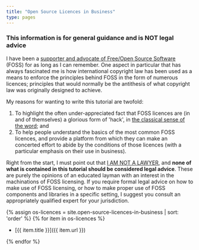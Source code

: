 ```yaml
---
title: "Open Source Licences in Business"
type: pages
---
```

### This information is for general guidance and is NOT legal advice

I have been a [supporter and advocate of Free/Open Source Software](https://www.gnu.org/thankgnus/2013supporters.html) (FOSS) for as long as I can remember. One aspect in particular that has always fascinated me is how international copyright law has been used as a means to enforce the principles behind FOSS in the form of numerous licences; principles that would normally be the antithesis of what copyright law was originally designed to achieve.

My reasons for wanting to write this tutorial are twofold:

1. To highlight the often under-appreciated fact that FOSS licences are (in and of themselves) a glorious form of 'hack', in [the classical sense of the word](https://en.wikipedia.org/wiki/Hack_(programmer_subculture)); and
1. To help people understand the basics of the most common FOSS licences, and provide a platform from which they can make an concerted effort to abide by the conditions of those licences (with a particular emphasis on their use in business).

Right from the start, I must point out that [I AM NOT A LAWYER](https://en.wikipedia.org/wiki/IANAL), and **none of what is contained in this tutorial should be considered legal advice**. These are purely the opinions of an educated layman with an interest in the machinations of FOSS licensing. If you require formal legal advice on how to make use of FOSS licensing, or how to make proper use of FOSS components and libraries in a specific setting, I suggest you consult an appropriately qualified expert for your jurisdiction.

{% assign os-licences = site.open-source-licences-in-business | sort: 'order' %}
{% for item in os-licences %}

* [{{ item.title }}]({{ item.url }})

{% endfor %}
